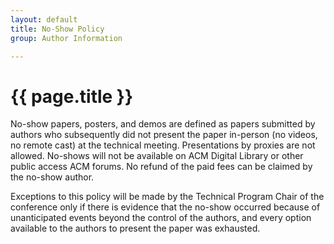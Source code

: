 ```yaml
---
layout: default
title: No-Show Policy
group: Author Information

---
```


# {{ page.title }}

No-show papers, posters, and demos are defined as papers submitted by authors who subsequently did not present the paper in-person (no videos, no remote cast) at the technical meeting.
Presentations by proxies are not allowed.
No-shows will not be available on ACM Digital Library or other public access ACM forums.
No refund of the paid fees can be claimed by the no-show author.

Exceptions to this policy will be made by the Technical Program Chair of the conference only if there is evidence that the no-show occurred because of unanticipated events beyond the control of the authors, and every option available to the authors to present the paper was exhausted.
